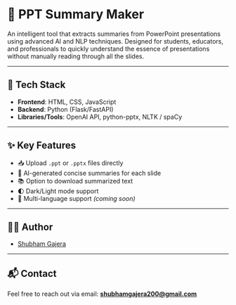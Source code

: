 # 📄 PPT Summary Maker

An intelligent tool that extracts summaries from PowerPoint presentations using advanced AI and NLP techniques. Designed for students, educators, and professionals to quickly understand the essence of presentations without manually reading through all the slides.

---

## 🔧 Tech Stack

- **Frontend**: HTML, CSS, JavaScript
- **Backend**: Python (Flask/FastAPI)
- **Libraries/Tools**: OpenAI API, python-pptx, NLTK / spaCy

---

## ✨ Key Features

- 📥 Upload `.ppt` or `.pptx` files directly  
- 🤖 AI-generated concise summaries for each slide  
- 📚 Option to download summarized text  
- 🌓 Dark/Light mode support  
- 💬 Multi-language support *(coming soon)*

---



## 👨‍💻 Author

- [Shubham Gajera](https://www.linkedin.com/in/shubham-gajera-2135b8268)

---

## 📬 Contact

Feel free to reach out via email: **shubhamgajera200@gmail.com**
